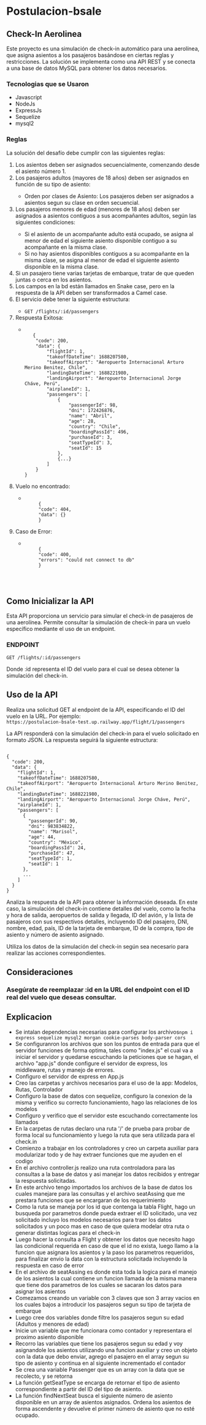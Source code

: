 <h1>Postulacion-bsale</h1>

<h2>Check-In Aerolinea</h2>
 <p>
 Este proyecto es una simulación de check-in automático para una aerolínea, que asigna asientos a los pasajeros basándose en ciertas reglas y restricciones. La solución se implementa como una API REST y se conecta a una base de datos MySQL para obtener los datos necesarios.
 </p>

 <h3>Tecnologias que se Usaron</h3>
 <ul>
   <li>Javascript</li>
   <li>NodeJs</li>
   <li>ExpressJs</li>
   <li>Sequelize</li>
   <li>mysql2</li>   
 </ul>

 <h3>Reglas</h3>
 <p>La solución del desafío debe cumplir con las siguientes reglas:</p>

<ol>
  <li>Los asientos deben ser asignados secuencialmente, comenzando desde el asiento número 1.</li>
  <li>Los pasajeros adultos (mayores de 18 años) deben ser asignados en función de su tipo de asiento:</li>
  <ul>
    <li>Orden por clases de Asiento: Los pasajeros deben ser asignados a asientos segun su clase en orden secuencial.</li>
  </ul>
  <li>Los pasajeros menores de edad (menores de 18 años) deben ser asignados a asientos contiguos a sus acompañantes adultos, según las siguientes condiciones:</li>
  <ul>
    <li>Si el asiento de un acompañante adulto está ocupado, se asigna al menor de edad el siguiente asiento disponible contiguo a su acompañante en la misma clase.</li>
    <li>Si no hay asientos disponibles contiguos a su acompañante en la misma clase, se asigna al menor de edad el siguiente asiento disponible en la misma clase.</li>
  </ul>
 <li>Si un pasajero tiene varias tarjetas de embarque, tratar de que queden juntas o cerca en los asientos.</li>
 <li>Los campos en la bd están llamados en Snake case, pero en la respuesta de la API deben ser transformados a Camel case.</li>
 <li>El servicio debe tener la siguiente estructura:</li>
 <ul>
  <li><code>GET /flights/:id/passengers</code></li>
 </ul>
 <li>Respuesta Exitosa:</li>
 <ul>
  <li><code>
   {
    "code": 200,
    "data": {
        "flightId": 1,
        "takeoffDateTime": 1688207580,
        "takeoffAirport": "Aeropuerto Internacional Arturo Merino Benitez, Chile",
        "landingDateTime": 1688221980,
        "landingAirport": "Aeropuerto Internacional Jorge Cháve, Perú",
        "airplaneId": 1,
        "passengers": [
            {
                "passengerId": 98,
                "dni": 172426876,
                "name": "Abril",
                "age": 28,
                "country": "Chile",
                "boardingPassId": 496,
                "purchaseId": 3,
                "seatTypeId": 3,
                "seatId": 15
            },
            {...}
        ]
    }
} 
  </code></li>
 </ul>
 <li>Vuelo no encontrado:</li>
 <ul>
  <li><code>
     {
     "code": 404,
     "data": {}
     }
  </code></li>
 </ul>
 <li>Caso de Error:</li>
 <ul>
  <li><code>
     {
     "code": 400,
     "errors": "could not connect to db"
     }
  </code></li>
 </ul>
</ol>
<br>

<h2>Como Inicializar la API</h2>

<p>Esta API proporciona un servicio para simular el check-in de pasajeros de una aerolínea. Permite consultar la simulación de check-in para un vuelo específico mediante el uso de un endpoint.</p>

<h3>ENDPOINT</h3>

<code>GET /flights/:id/passengers</code>
<p>Donde :id representa el ID del vuelo para el cual se desea obtener la simulación del check-in.</p>

<h2>Uso de la API</h2>
Realiza una solicitud GET al endpoint de la API, especificando el ID del vuelo en la URL. Por ejemplo:

<code>
https://postulacion-bsale-test.up.railway.app/flight/1/passengers
</code>

<p>La API responderá con la simulación del check-in para el vuelo solicitado en formato JSON. La respuesta seguirá la siguiente estructura:</p>


 <code>
{
  "code": 200,
  "data": {
    "flightId": 1,
    "takeoffDateTime": 1688207580,
    "takeoffAirport": "Aeropuerto Internacional Arturo Merino Benitez, Chile",
    "landingDateTime": 1688221980,
    "landingAirport": "Aeropuerto Internacional Jorge Cháve, Perú",
    "airplaneId": 1,
    "passengers": [
      {
        "passengerId": 90,
        "dni": 983834822,
        "name": "Marisol",
        "age": 44,
        "country": "México",
        "boardingPassId": 24,
        "purchaseId": 47,
        "seatTypeId": 1,
        "seatId": 1
      },
      ...
    ]
  }
}
</code>

<p>
Analiza la respuesta de la API para obtener la información deseada. En este caso, la simulación del check-in contiene detalles del vuelo, como la fecha y hora de salida, aeropuertos de salida y llegada, ID del avión, y la lista de pasajeros con sus respectivos detalles, incluyendo ID del pasajero, DNI, nombre, edad, país, ID de la tarjeta de embarque, ID de la compra, tipo de asiento y número de asiento asignado.
</p>
<p>Utiliza los datos de la simulación del check-in según sea necesario para realizar las acciones correspondientes.</p>

<h2>Consideraciones</h2>
<h3>Asegúrate de reemplazar :id en la URL del endpoint con el ID real del vuelo que deseas consultar.</h3>

<h2>Explicacion</h2>
<ul>
<li>Se intalan dependencias necesarias para configurar los archivos<code>npm i express sequelize mysql2 morgan cookie-parses body-parser cors </code></li>
<li>Se configuranron los archivos que son los puntos de entrada para que el servidor funciones de forma optima, tales como "index.js" el cual va a iniciar el servidor y quedarse escuchando la peticiones que se hagan, el archivo "app.js" donde configure el servidor de express, los middleware, rutas y manejo de errores.</li>
  <li>Configuro el servidor de express en App.js</li>
  <li>Creo las carpetas y archivos necesarios para el uso de la app: Modelos, Rutas, Controlador</li>
  <li>Configuro la base de datos con sequelize, configuro la conexion de la misma y verifico su correcto funcionamiento, hago las relaciones de los modelos</li>
  <li>Configuro y verifico que el servidor este escuchando correctamente los llamados</li>
  <li>En la carpetas de rutas declaro una ruta '/' de prueba para probar de forma local su funcionamiento y luego la ruta que sera utilizada para el check.in</li>
  <li>Comienzo a trabajar en los controladores y creo un carpeta auxiliar para modularizar todo y de hay extraer funciones que me ayuden en el codigo</li>
  <li>En el archivo controller.js realizo una ruta controladora para las consultas a la base de datos y asi manejar los datos recibidos y entregar la respuesta solicitadas.</li>
  <li>En este archivo tengo importados los archivos de la base de datos los cuales manejare para las consultas y el archivo seatAssing que me prestara funciones que se encargaran de los requerimiento</li>
  <li>Como la ruta se maneja por los id que contenga la tabla Flight, hago un busqueda por parametros donde pueda extraer el ID solicitado, una vez solicitado incluyo los modelos necesarios para traer los datos solicitados y un poco mas en caso de que quiera modelar otra ruta o generar distintas logicas para el check-in</li>
  <li>Luego hacer la consulta a Flight y obtener los datos que necesito hago las condicional requerida en caso de que el id no exista, luego llamo a la funcion que asignara los asientos y la paso los parametros requeridos, para finalizar envio la data con la estructura solicitada incluyendo la respuesta en caso de error</li>
  <li>En el archivo de seatAssing es donde esta toda la logica para el manejo de los asientos la cual contiene un funcion llamada de la misma manera que tiene dos parametros de los cuales se sacaran los datos para asignar los asientos</li>
  <li>Comezamos creando un variable con 3 claves que son 3 array vacios en los cuales bajos a introducir los pasajeros segun su tipo de tarjeta de embarque</li>
  <li>Luego cree dos variables donde filtre los pasajeros segun su edad (Adultos y menores de edad)</li>
  <li>Inicie un variable que me funcionara como contador y representara el proximo asiento disponible</li>
  <li> Recorro las variables que tiene los pasajeros segun su edad y voy asignandole los asientos utilizando una funcion auxiliar y creo un objeto con la data que debo enviar, agrego el pasajero en el array segun su tipo de asiento y continua en al siguiente incrementado el contador</li>
  <li>Se crea una variable Passenger que es un array con la data que se recolecto, y se retorna</li>
  <li>La función getSeatType se encarga de retornar el tipo de asiento correspondiente a partir del ID del tipo de asiento.</li>
  <li>La función findNextSeat busca el siguiente número de asiento disponible en un array de asientos asignados. Ordena los asientos de forma ascendente y devuelve el primer número de asiento que no esté ocupado.</li>  
</ul>
